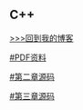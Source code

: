 ## C++

<a href="http://blog.wang19.cn" target="_blank" rel="nofollow">>>>回到我的博客</a>

<a href="https://cdn.jsdelivr.net/gh/wangyaojiu/music@master/C.pdf" target="_blank" rel="nofollow">#PDF资料</a>


<a href="https://github.com/wangyaojiu/Cpp" target="_blank" rel="nofollow">#第二章源码</a>


<a href="https://github.com/wangyaojiu/cpp2/tree/master/%E7%AC%AC%E4%B8%89%E7%AB%A0"  target="_blank" rel="nofollow">#第三章源码</a>


